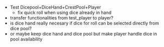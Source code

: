 - Test Dicepool+DiceHand+CrestPool+Player
    - fix quick roll when using dice already in hand
- transfer functionalities from test_player to player?
- is dice hand really necesary if dice for roll can be selected directly from dice pool?
- or maybe keep dice hand and dice pool but make player handle dice in pool availability
